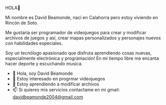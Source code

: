 HOLA👋

Mi nombre es David Beamonde, nací en Calahorra pero estoy viviendo en Rincón de Soto.

Me gustaría ser programador de videojuegos para crear y modificar archivos de juegos y así, crear mapas personalizados y personajes nuevos con habilidades especiales.

Soy un tecnólogo apasionado que disfruta aprendiendo cosas nuevas, especialmente electrónica y programación! En mi tiempo libre me encanta hacer deporte y escuchando musica.

- 👋 Hola, soy David Beamonde
- 👀 Estoy interesado en progrmar videojuegos
- 🌱 Estoy aprendiendo a modificar archivos
- 📫 Si quieres mis servicios contactame en mi gmail: davidbeamonde2004@gmail.com

<!---
BEAMONDO/BEAMONDO is a ✨ special ✨ repository because its `README.md` (this file) appears on your GitHub profile.
You can click the Preview link to take a look at your changes.
--->
